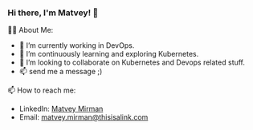 ### Hi there, I'm Matvey! 👋

👨‍💻 About Me:
- 🔭 I’m currently working in DevOps.
- 🌱 I’m continuously learning and exploring Kubernetes.
- 💞️ I’m looking to collaborate on Kubernetes and Devops related stuff.
- 📫 send me a message ;)

📫 How to reach me:
- LinkedIn: [Matvey Mirman](https://www.linkedin.com/in/matvey-mirman/)
- Email: [matvey.mirman@thisisalink.com](mailto:mirman.m+github@gmail.com)
<!---
MatveyMirman/MatveyMirman is a ✨ special ✨ repository because its `README.md` (this file) appears on your GitHub profile.
You can click the Preview link to take a look at your changes.
--->
